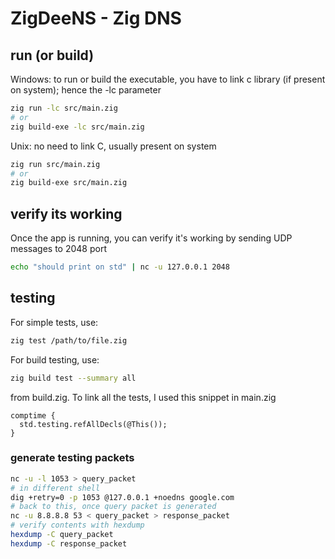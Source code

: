 # ZigDeeNS - Zig DNS

## run (or build)
Windows: to run or build the executable, you have to link c library (if present on system); hence the -lc parameter
```bash
zig run -lc src/main.zig
# or
zig build-exe -lc src/main.zig
````
Unix: no need to link C, usually present on system
```bash
zig run src/main.zig
# or
zig build-exe src/main.zig
````

## verify its working
Once the app is running, you can verify it's working by sending UDP messages to 2048 port
```bash
echo "should print on std" | nc -u 127.0.0.1 2048
```

## testing

For simple tests, use:
```bash
zig test /path/to/file.zig
````

For build testing, use:
```bash
zig build test --summary all
```

from build.zig. To link all the tests, I used this snippet in main.zig
```zig
comptime {
  std.testing.refAllDecls(@This());
}
```
### generate testing packets
```bash
nc -u -l 1053 > query_packet
# in different shell
dig +retry=0 -p 1053 @127.0.0.1 +noedns google.com
# back to this, once query packet is generated
nc -u 8.8.8.8 53 < query_packet > response_packet
# verify contents with hexdump
hexdump -C query_packet
hexdump -C response_packet

```
